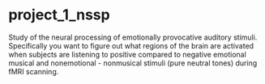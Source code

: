 # project_1_nssp
Study of the neural processing of emotionally provocative auditory stimuli. Specifically you want to figure out what regions of the brain are activated when subjects are listening to positive compared to negative emotional musical and nonemotional - nonmusical stimuli (pure neutral tones) during fMRI scanning.
